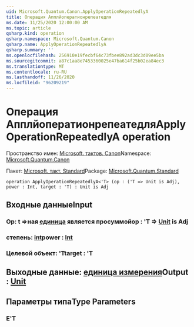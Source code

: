 ```yaml
---
uid: Microsoft.Quantum.Canon.ApplyOperationRepeatedlyA
title: Операция Апплйоператионрепеатедля
ms.date: 11/25/2020 12:00:00 AM
ms.topic: article
qsharp.kind: operation
qsharp.namespace: Microsoft.Quantum.Canon
qsharp.name: ApplyOperationRepeatedlyA
qsharp.summary: ''
ms.openlocfilehash: 256910e19fecbf64c73fbee892ad3dc3d09ee5ba
ms.sourcegitcommit: a87c1aa8e7453360025e47ba614f25b02ea84ec3
ms.translationtype: MT
ms.contentlocale: ru-RU
ms.lasthandoff: 11/26/2020
ms.locfileid: "96209219"
---
```

# <a name="applyoperationrepeatedlya-operation"></a><span data-ttu-id="d09b5-102">Операция Апплйоператионрепеатедля</span><span class="sxs-lookup"><span data-stu-id="d09b5-102">ApplyOperationRepeatedlyA operation</span></span>

<span data-ttu-id="d09b5-103">Пространство имен: [Microsoft. тактов. Canon](xref:Microsoft.Quantum.Canon)</span><span class="sxs-lookup"><span data-stu-id="d09b5-103">Namespace: [Microsoft.Quantum.Canon](xref:Microsoft.Quantum.Canon)</span></span>

<span data-ttu-id="d09b5-104">Пакет: [Microsoft. такт. Standard](https://nuget.org/packages/Microsoft.Quantum.Standard)</span><span class="sxs-lookup"><span data-stu-id="d09b5-104">Package: [Microsoft.Quantum.Standard](https://nuget.org/packages/Microsoft.Quantum.Standard)</span></span>




```qsharp
operation ApplyOperationRepeatedlyA<'T> (op : ('T => Unit is Adj), power : Int, target : 'T) : Unit is Adj
```


## <a name="input"></a><span data-ttu-id="d09b5-105">Входные данные</span><span class="sxs-lookup"><span data-stu-id="d09b5-105">Input</span></span>

### <a name="op--t--unit--is-adj"></a><span data-ttu-id="d09b5-106">Op: t =>ная [единица](xref:microsoft.quantum.lang-ref.unit)  является просуммой</span><span class="sxs-lookup"><span data-stu-id="d09b5-106">op : 'T => [Unit](xref:microsoft.quantum.lang-ref.unit)  is Adj</span></span>




### <a name="power--int"></a><span data-ttu-id="d09b5-107">степень: [int](xref:microsoft.quantum.lang-ref.int)</span><span class="sxs-lookup"><span data-stu-id="d09b5-107">power : [Int](xref:microsoft.quantum.lang-ref.int)</span></span>




### <a name="target--t"></a><span data-ttu-id="d09b5-108">Целевой объект: 'T</span><span class="sxs-lookup"><span data-stu-id="d09b5-108">target : 'T</span></span>





## <a name="output--unit"></a><span data-ttu-id="d09b5-109">Выходные данные: [единица измерения](xref:microsoft.quantum.lang-ref.unit)</span><span class="sxs-lookup"><span data-stu-id="d09b5-109">Output : [Unit](xref:microsoft.quantum.lang-ref.unit)</span></span>



## <a name="type-parameters"></a><span data-ttu-id="d09b5-110">Параметры типа</span><span class="sxs-lookup"><span data-stu-id="d09b5-110">Type Parameters</span></span>

### <a name="t"></a><span data-ttu-id="d09b5-111">Е</span><span class="sxs-lookup"><span data-stu-id="d09b5-111">'T</span></span>

